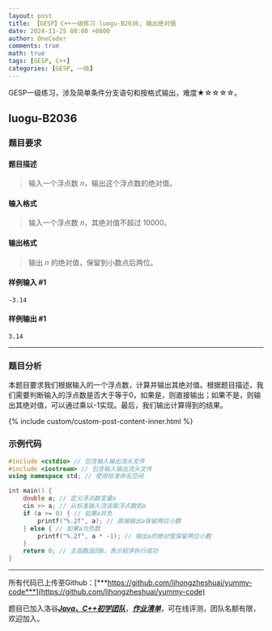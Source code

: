 ```yaml
---
layout: post
title: 【GESP】C++一级练习 luogu-B2036, 输出绝对值
date: 2024-11-25 08:00 +0800
author: OneCoder
comments: true
math: true
tags: [GESP, C++]
categories: [GESP, 一级]
---
```

GESP一级练习，涉及简单条件分支语句和按格式输出，难度★☆☆☆☆。

<!--more-->

## luogu-B2036

### 题目要求

#### 题目描述

>输入一个浮点数 $n$，输出这个浮点数的绝对值。

#### 输入格式

>输入一个浮点数 $n$，其绝对值不超过 $10000$。

#### 输出格式

>输出 $n$ 的绝对值，保留到小数点后两位。

#### 样例输入 #1

```console
-3.14
```

#### 样例输出 #1

```console
3.14
```

---

### 题目分析

本题目要求我们根据输入的一个浮点数，计算并输出其绝对值。根据题目描述，我们需要判断输入的浮点数是否大于等于0，如果是，则直接输出；如果不是，则输出其绝对值，可以通过乘以-1实现。最后，我们输出计算得到的结果。

{% include custom/custom-post-content-inner.html %}

### 示例代码

```cpp
#include <cstdio> // 包含输入输出流头文件
#include <iostream> // 包含输入输出流头文件
using namespace std; // 使用标准命名空间

int main() {
    double a; // 定义浮点数变量a
    cin >> a; // 从标准输入流读取浮点数到a
    if (a >= 0) { // 如果a非负
        printf("%.2f", a); // 直接输出a保留两位小数
    } else { // 如果a为负数
        printf("%.2f", a * -1); // 输出a的绝对值保留两位小数
    }
    return 0; // 主函数返回0，表示程序执行成功
}
```

---

所有代码已上传至Github：[***https://github.com/lihongzheshuai/yummy-code***](https://github.com/lihongzheshuai/yummy-code)

题目已加入洛谷[***Java、C++初学团队***](https://www.luogu.com.cn/team/92228)，[***作业清单***](https://www.luogu.com.cn/team/92228#homework)，可在线评测，团队名额有限，欢迎加入。
